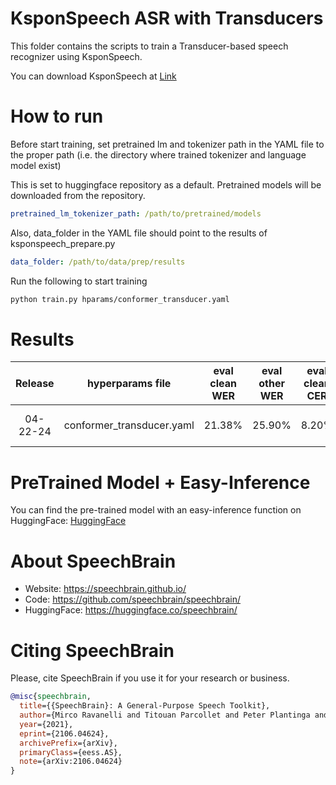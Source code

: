 # KsponSpeech ASR with Transducers

This folder contains the scripts to train a Transducer-based speech recognizer using KsponSpeech.

You can download KsponSpeech at [Link](https://aihub.or.kr/aihubdata/data/view.do?currMenu=115&topMenu=100&aihubDataSe=realm&dataSetSn=123)

# How to run
Before start training, set pretrained lm and tokenizer path in the YAML file to the proper path (i.e. the directory where trained tokenizer and language model exist)

This is set to huggingface repository as a default. Pretrained models will be downloaded from the repository.

```YAML
pretrained_lm_tokenizer_path: /path/to/pretrained/models
```

Also, data_folder in the YAML file should point to the results of ksponspeech_prepare.py
```YAML
data_folder: /path/to/data/prep/results
```
Run the following to start training
```bash
python train.py hparams/conformer_transducer.yaml
```

# Results
| Release  |   hyperparams file    | eval clean WER | eval other WER | eval clean CER | eval other CER |                                   HuggingFace link                                   |                                               Model link                                                |    GPUs     |  Training time  |
| :------: | :-------------------: | :------------: | :------------: | :------------: | :------------: | :----------------------------------------------------------------------------------: | :-----------------------------------------------------------------------------------------------------: | :---------: | :-------------: |
| 04-22-24 | conformer_transducer.yaml |     21.38%     |     25.90%     |     8.20%      |     9.10%      | [HuggingFace](https://huggingface.co/ddwkim/asr-conformer-transducer-rnnlm-ksponspeech) | [DropBox](https://www.dropbox.com/sh/uibokbz83o8ybv3/AACtO5U7mUbu_XhtcoOphAjza?dl=0) | 2xA100 40GB | 4 days 1- hours |
# PreTrained Model + Easy-Inference
You can find the pre-trained model with an easy-inference function on HuggingFace: [HuggingFace](https://huggingface.co/ddwkim/asr-conformer-transducer-rnnlm-ksponspeech)

# About SpeechBrain
- Website: https://speechbrain.github.io/
- Code: https://github.com/speechbrain/speechbrain/
- HuggingFace: https://huggingface.co/speechbrain/


# Citing SpeechBrain
Please, cite SpeechBrain if you use it for your research or business.

```bibtex
@misc{speechbrain,
  title={{SpeechBrain}: A General-Purpose Speech Toolkit},
  author={Mirco Ravanelli and Titouan Parcollet and Peter Plantinga and Aku Rouhe and Samuele Cornell and Loren Lugosch and Cem Subakan and Nauman Dawalatabad and Abdelwahab Heba and Jianyuan Zhong and Ju-Chieh Chou and Sung-Lin Yeh and Szu-Wei Fu and Chien-Feng Liao and Elena Rastorgueva and François Grondin and William Aris and Hwidong Na and Yan Gao and Renato De Mori and Yoshua Bengio},
  year={2021},
  eprint={2106.04624},
  archivePrefix={arXiv},
  primaryClass={eess.AS},
  note={arXiv:2106.04624}
}
```
